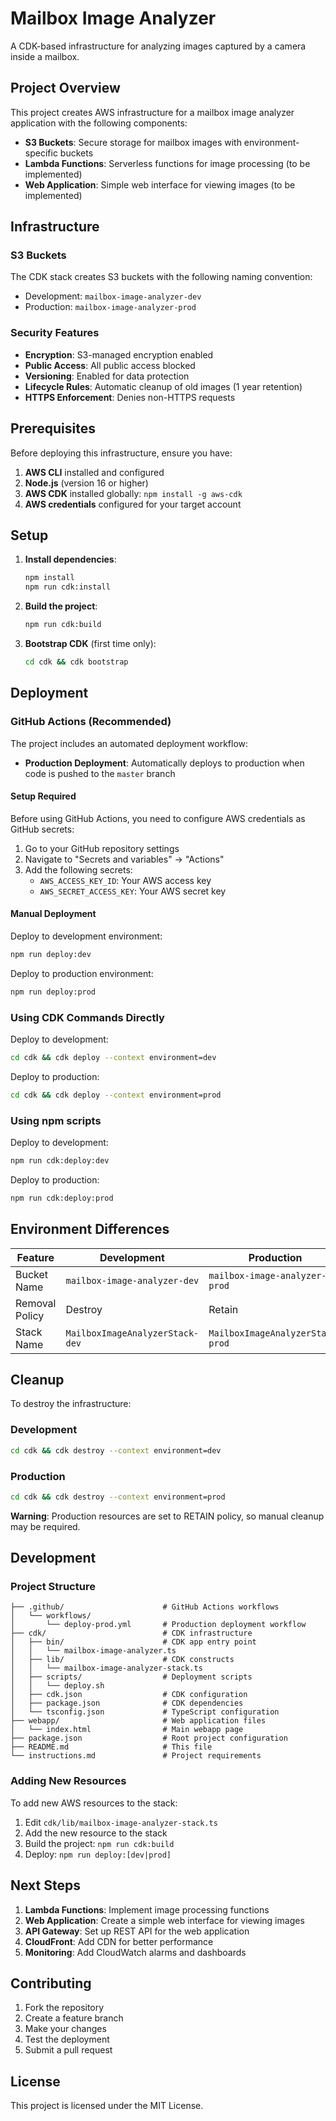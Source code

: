 # Mailbox Image Analyzer

A CDK-based infrastructure for analyzing images captured by a camera inside a mailbox.

## Project Overview

This project creates AWS infrastructure for a mailbox image analyzer application with the following components:

- **S3 Buckets**: Secure storage for mailbox images with environment-specific buckets
- **Lambda Functions**: Serverless functions for image processing (to be implemented)
- **Web Application**: Simple web interface for viewing images (to be implemented)

## Infrastructure

### S3 Buckets

The CDK stack creates S3 buckets with the following naming convention:
- Development: `mailbox-image-analyzer-dev`
- Production: `mailbox-image-analyzer-prod`

### Security Features

- **Encryption**: S3-managed encryption enabled
- **Public Access**: All public access blocked
- **Versioning**: Enabled for data protection
- **Lifecycle Rules**: Automatic cleanup of old images (1 year retention)
- **HTTPS Enforcement**: Denies non-HTTPS requests

## Prerequisites

Before deploying this infrastructure, ensure you have:

1. **AWS CLI** installed and configured
2. **Node.js** (version 16 or higher)
3. **AWS CDK** installed globally: `npm install -g aws-cdk`
4. **AWS credentials** configured for your target account

## Setup

1. **Install dependencies**:
   ```bash
   npm install
   npm run cdk:install
   ```

2. **Build the project**:
   ```bash
   npm run cdk:build
   ```

3. **Bootstrap CDK** (first time only):
   ```bash
   cd cdk && cdk bootstrap
   ```

## Deployment

### GitHub Actions (Recommended)

The project includes an automated deployment workflow:

- **Production Deployment**: Automatically deploys to production when code is pushed to the `master` branch

#### Setup Required

Before using GitHub Actions, you need to configure AWS credentials as GitHub secrets:

1. Go to your GitHub repository settings
2. Navigate to "Secrets and variables" → "Actions"
3. Add the following secrets:
   - `AWS_ACCESS_KEY_ID`: Your AWS access key
   - `AWS_SECRET_ACCESS_KEY`: Your AWS secret key

#### Manual Deployment

Deploy to development environment:
```bash
npm run deploy:dev
```

Deploy to production environment:
```bash
npm run deploy:prod
```

### Using CDK Commands Directly

Deploy to development:
```bash
cd cdk && cdk deploy --context environment=dev
```

Deploy to production:
```bash
cd cdk && cdk deploy --context environment=prod
```

### Using npm scripts

Deploy to development:
```bash
npm run cdk:deploy:dev
```

Deploy to production:
```bash
npm run cdk:deploy:prod
```

## Environment Differences

| Feature | Development | Production |
|---------|-------------|------------|
| Bucket Name | `mailbox-image-analyzer-dev` | `mailbox-image-analyzer-prod` |
| Removal Policy | Destroy | Retain |
| Stack Name | `MailboxImageAnalyzerStack-dev` | `MailboxImageAnalyzerStack-prod` |

## Cleanup

To destroy the infrastructure:

### Development
```bash
cd cdk && cdk destroy --context environment=dev
```

### Production
```bash
cd cdk && cdk destroy --context environment=prod
```

**Warning**: Production resources are set to RETAIN policy, so manual cleanup may be required.

## Development

### Project Structure

```
├── .github/                      # GitHub Actions workflows
│   └── workflows/
│       └── deploy-prod.yml       # Production deployment workflow
├── cdk/                          # CDK infrastructure
│   ├── bin/                      # CDK app entry point
│   │   └── mailbox-image-analyzer.ts
│   ├── lib/                      # CDK constructs
│   │   └── mailbox-image-analyzer-stack.ts
│   ├── scripts/                  # Deployment scripts
│   │   └── deploy.sh
│   ├── cdk.json                  # CDK configuration
│   ├── package.json              # CDK dependencies
│   └── tsconfig.json             # TypeScript configuration
├── webapp/                       # Web application files
│   └── index.html                # Main webapp page
├── package.json                  # Root project configuration
├── README.md                     # This file
└── instructions.md               # Project requirements
```

### Adding New Resources

To add new AWS resources to the stack:

1. Edit `cdk/lib/mailbox-image-analyzer-stack.ts`
2. Add the new resource to the stack
3. Build the project: `npm run cdk:build`
4. Deploy: `npm run deploy:[dev|prod]`

## Next Steps

1. **Lambda Functions**: Implement image processing functions
2. **Web Application**: Create a simple web interface for viewing images
3. **API Gateway**: Set up REST API for the web application
4. **CloudFront**: Add CDN for better performance
5. **Monitoring**: Add CloudWatch alarms and dashboards

## Contributing

1. Fork the repository
2. Create a feature branch
3. Make your changes
4. Test the deployment
5. Submit a pull request

## License

This project is licensed under the MIT License.
